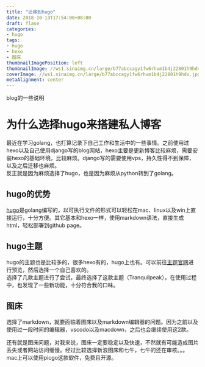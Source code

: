 ```yaml
---
title: "迁移到hugo"
date: 2018-10-13T17:54:00+08:00
draft: flase
categories:
- hugo
tags:
- hugo
- hexo
- 图床
thumbnailImagePosition: left
thumbnailImage: //ws1.sinaimg.cn/large/b77abccagy1fw6rhvm1b4j22801h9hdv.jpg
coverImage: //ws1.sinaimg.cn/large/b77abccagy1fw6rhvm1b4j22801h9hdv.jpg
metaAlignment: center
---
```


blog的一些说明
<!--more-->
<!--toc-->
# 为什么选择hugo来搭建私人博客
最近在学习golang，也打算记录下自己工作和生活中的一些事情。之前使用过hexo以及自己使用django写的blog网站，hexo主要是更新博客比较麻烦，需要安装hexo的基础环境，比较麻烦。django写的需要使用vps，持久性得不到保障，以及之后迁移也麻烦。  
反正就是因为麻烦选择了hugo，也是因为麻烦从python转到了golang。

## hugo的优势
[hugo](https://github.com/gohugoio/hugo)是golang编写的，以可执行文件的形式可以轻松在mac、linux以及win上直接运行，十分方便。其它基本和hexo一样，使用markdown语法，直接生成html，轻松部署到github page。

## hugo主题
hugo的主题也是比较多的，很多hexo有的，hugo上也有。可以前往[主题官网](https://themes.gohugo.io/)进行预览，然后选择一个自己喜欢的。  
选择了几款主题进行了尝试，最终选择了这款主题（Tranquilpeak），在使用过程中，也发现了一些新功能，十分符合我的口味。

## 图床

选择了markdown，就要面临着图床以及markdown编辑器的问题。因为之前以及使用过一段时间的编辑器，vscodo以及macdown，之后也会继续使用这2款。

还有就是图床问题，对我来说，图床一定要稳定以及快速，不然就有可能造成图片丢失或者网站访问缓慢。经过比较选择新浪图床和七牛，七牛的还在审核。。。mac上可以使用picgo这款软件，免费且开源。

